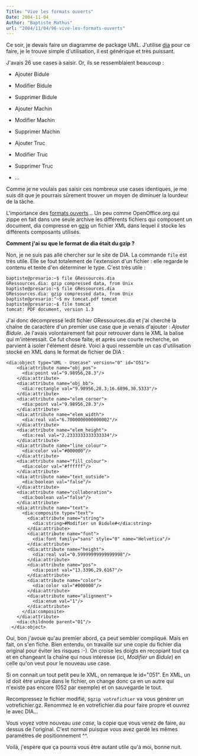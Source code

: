 ```yaml
---
Title: "Vive les formats ouverts"
Date: 2004-11-04
Author: "Baptiste Mathus"
url: "2004/11/04/96-vive-les-formats-ouverts"
---
```




Ce soir, je devais faire un diagramme de package UML. J'utilise
[dia](http://www.gnome.org/projects/dia/) pour ce faire, je le trouve
simple d'utilisation, il est générique et très puissant.

J'avais 26 use cases à saisir. Or, ils se ressemblaient beaucoup :

-   Ajouter Bidule
-   Modifier Bidule
-   Supprimer Bidule

-   Ajouter Machin
-   Modifier Machin
-   Supprimer Machin

-   Ajouter Truc
-   Modifier Truc
-   Supprimer Truc
-   ...

Comme je ne voulais pas saisir ces nombreux use cases identiques, je me
suis dit que je pourrais sûrement trouver un moyen de diminuer la
lourdeur de la tâche.

L'importance des [formats
ouverts](http://formats-ouverts.org/blog/2004/07/01/12-UnArticleDeLoiDefinitCeQueSontLesFormatsOuverts)...
Un peu comme OpenOffice.org qui zippe en fait dans une seule archive les
différents fichiers qui composent un document, dia compresse en
[gzip](http://en.wikipedia.org/wiki/Gzip) un fichier XML dans lequel il
stocke les différents composants utilisés.

**Comment j'ai su que le format de dia était du gzip ?**

Non, je ne suis pas allé chercher sur le site de DIA. La commande `file`
est très utile. Elle se fout totalement de l'extension d'un fichier :
elle regarde le contenu et tente d'en déterminer le type. C'est très
utile :

    baptiste@presario:~$ file GRessources.dia
    GRessources.dia: gzip compressed data, from Unix
    baptiste@presario:~$ file GRessources.dia
    GRessources.dia: gzip compressed data, from Unix
    baptiste@presario:"~$ mv tomcat.pdf tomcat
    baptiste@presario:~$ file tomcat
    tomcat: PDF document, version 1.3

J'ai donc décompressé ledit fichier GRessources.dia et j'ai cherché la
chaîne de caractère d'un premier use case que je venais d'ajouter :
*Ajouter Bidule*. Je l'avais volontairement fait pour retrouver dans le
XML la balise qui m'intéressait. Ce fut chose faite, et après une courte
recherche, on parvient à isoler l'élément désiré. Voici à quoi ressemble
un cas d'utilisation stocké en XML dans le format de fichier de DIA :

    <dia:object type="UML - Usecase" version="0" id="O51">
        <dia:attribute name="obj_pos">
          <dia:point val="9.98956,28.3"/>
        </dia:attribute>
        <dia:attribute name="obj_bb">
          <dia:rectangle val="9.98956,28.3;16.6896,30.5333"/>
        </dia:attribute>
        <dia:attribute name="elem_corner">
          <dia:point val="9.98956,28.3"/>
        </dia:attribute>
        <dia:attribute name="elem_width">
          <dia:real val="6.7000000000000002"/>
        </dia:attribute>
        <dia:attribute name="elem_height">
          <dia:real val="2.2333333333333334"/>
        </dia:attribute>
        <dia:attribute name="line_colour">
          <dia:color val="#000000"/>
        </dia:attribute>
        <dia:attribute name="fill_colour">
          <dia:color val="#ffffff"/>
        </dia:attribute>
        <dia:attribute name="text_outside">
          <dia:boolean val="false"/>
        </dia:attribute>
        <dia:attribute name="collaboration">
          <dia:boolean val="false"/>
        </dia:attribute>
        <dia:attribute name="text">
          <dia:composite type="text">
            <dia:attribute name="string">
              <dia:string>#Modifier un Bidule#</dia:string>
            </dia:attribute>
            <dia:attribute name="font">
              <dia:font family="sans" style="0" name="Helvetica"/>
            </dia:attribute>
            <dia:attribute name="height">
              <dia:real val="0.59999999999999998"/>
            </dia:attribute>
            <dia:attribute name="pos">
              <dia:point val="13.3396,29.6167"/>
            </dia:attribute>
            <dia:attribute name="color">
              <dia:color val="#000000"/>
            </dia:attribute>
            <dia:attribute name="alignment">
              <dia:enum val="1"/>
            </dia:attribute>
          </dia:composite>
        </dia:attribute>
        <dia:childnode parent="O1"/>
      </dia:object>

Oui, bon j'avoue qu'au premier abord, ça peut sembler compliqué. Mais en
fait, on s'en fiche. Bien entendu, on travaille sur une copie du fichier
dia original pour éviter les risques :-). On croise les doigts en
recopiant tout ça et en changeant la chaîne qui nous intéresse (ici,
*Modifier un Bidule*) en celle qu'on veut pour le nouveau use case.

Si on connait un tout petit peu le XML, on remarque le id="051". En XML,
un id doit être unique dans le fichier, on change donc ça en un autre
qui n'existe pas encore (052 par exemple) et on sauvegarde le tout.

Recompressez le fichier modifié, `$gzip votrefichier` va vous générer un
votrefichier.gz. Renommez le en votrefichier.dia pour faire propre et
ouvrez le avec DIA...

Vous voyez votre nouveau *use case*, la copie que vous venez de faire,
au dessus de l'original. C'est normal puisque vous avez gardé les mêmes
paramètres de positionnement \^\^.

Voilà, j'espère que ça pourra vous être autant utile qu'à moi, bonne
nuit.

